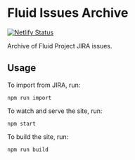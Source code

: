 # Fluid Issues Archive

[![Netlify Status](https://api.netlify.com/api/v1/badges/ce7f7eb9-9712-49d7-b432-9b6f25458070/deploy-status)](https://app.netlify.com/sites/fluidproject-issues/deploys)

Archive of Fluid Project JIRA issues.

## Usage

To import from JIRA, run:

```
npm run import
```

To watch and serve the site, run:

```
npm start
```

To build the site, run:

```
npm run build
```